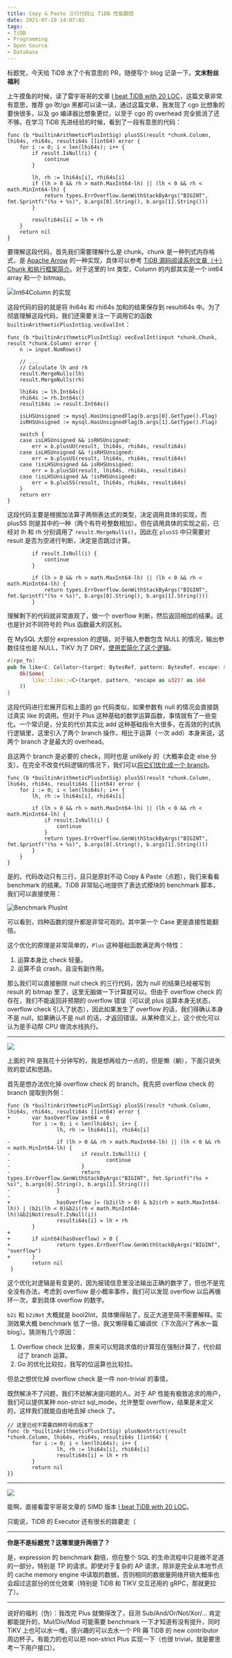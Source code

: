 ```yaml
---
title: Copy & Paste 三行代码让 TiDB 性能翻倍
date: 2021-07-10 14:07:02
tags:
- TiDB
- Programming
- Open Source
- Database
---
```


标题党，今天给 TiDB 水了个有意思的 PR，随便写个 blog 记录一下。**文末粉丝福利**

<!-- more -->

上午摸鱼的时候，读了雷宇哥哥的文章 [I beat TiDB with 20 LOC](https://internals.tidb.io/t/topic/174)，这篇文章非常有意思，推荐 go 吹/go 黑都可以读一读，通过这篇文章，我发现了 cgo 比想象的要快很多，以及 go 编译器比想象更烂，以至于 cgo 的 overhead 完全抵消了还不够。在学习 TiDB 先进经验的时候，看到了一段有意思的代码：

```golang
func (b *builtinArithmeticPlusIntSig) plusSS(result *chunk.Column, lhi64s, rhi64s, resulti64s []int64) error {
    for i := 0; i < len(lhi64s); i++ {
        if result.IsNull(i) {
            continue
        }

        lh, rh := lhi64s[i], rhi64s[i]
        if (lh > 0 && rh > math.MaxInt64-lh) || (lh < 0 && rh < math.MinInt64-lh) {
            return types.ErrOverflow.GenWithStackByArgs("BIGINT", fmt.Sprintf("(%s + %s)", b.args[0].String(), b.args[1].String()))
        }

        resulti64s[i] = lh + rh
    }
    return nil
}
```

要理解这段代码，首先我们需要理解什么是 chunk。chunk 是一种列式内存格式，是 [Apache Arrow](https://arrow.apache.org/) 的一种实现，具体可以参考 [TiDB 源码阅读系列文章（十）Chunk 和执行框架简介](https://pingcap.com/blog-cn/tidb-source-code-reading-10/)。对于这里的 Int 类型，Column 的内部其实是一个 int64 array 和一个 bitmap。

![Int64Column 的实现](https://download.pingcap.com/images/blog-cn/tidb-source-code-reading-10/1.png)

这段代码的目的就是将 lhi64s 和 rhi64s 加和的结果保存到 resulti64s 中。为了彻底理解这段代码，我们还需要关注一下调用它的函数 `builtinArithmeticPlusIntSig.vecEvalInt`：

```golang
func (b *builtinArithmeticPlusIntSig) vecEvalInt(input *chunk.Chunk, result *chunk.Column) error {
	n := input.NumRows()
	
	// ...
	// Calculate lh and rh
	result.MergeNulls(lh)
	result.MergeNulls(rh)

	lhi64s := lh.Int64s()
	rhi64s := rh.Int64s()
	resulti64s := result.Int64s()

	isLHSUnsigned := mysql.HasUnsignedFlag(b.args[0].GetType().Flag)
	isRHSUnsigned := mysql.HasUnsignedFlag(b.args[1].GetType().Flag)

	switch {
	case isLHSUnsigned && isRHSUnsigned:
		err = b.plusUU(result, lhi64s, rhi64s, resulti64s)
	case isLHSUnsigned && !isRHSUnsigned:
		err = b.plusUS(result, lhi64s, rhi64s, resulti64s)
	case !isLHSUnsigned && isRHSUnsigned:
		err = b.plusSU(result, lhi64s, rhi64s, resulti64s)
	case !isLHSUnsigned && !isRHSUnsigned:
		err = b.plusSS(result, lhi64s, rhi64s, resulti64s)
	}
	return err
}
```


这段代码主要是根据加法算子两侧表达式的类型，决定调用具体的实现，而 plusSS 则是其中的一种（两个有符号整数相加）。但在调用具体的实现之前，已经对 lh 和 rh 分别调用了 `result.MergeNulls()`，因此在 `plusSS` 中只需要对 result 是否为空进行判断，决定是否跳过计算。

```golang
        if result.IsNull(i) {
            continue
        }
```


```golang
        if (lh > 0 && rh > math.MaxInt64-lh) || (lh < 0 && rh < math.MinInt64-lh) {
            return types.ErrOverflow.GenWithStackByArgs("BIGINT", fmt.Sprintf("(%s + %s)", b.args[0].String(), b.args[1].String()))
        }
```

理解剩下的代码就非常直观了，做一个 overflow 判断，然后返回相加的结果。这也是针对不同符号的 Plus 函数最大的区别。

在 MySQL 大部分 expression 的逻辑，对于输入参数包含 NULL 的情况，输出参数往往也是 NULL，TiKV 为了 DRY，[使用宏简化了这个逻辑](https://github.com/tikv/tikv/pull/8331/files)。

```rust
#[rpn_fn]
pub fn like<C: Collator>(target: BytesRef, pattern: BytesRef, escape: &i64) -> Result<Option<i64>> {
    Ok(Some(
        like::like::<C>(target, pattern, *escape as u32)? as i64
    ))
}
```

这段代码进行宏展开后和上面的 go 代码类似，如果参数有 null 的情况会直接跳过真实 like 的调用。但对于 Plus 这种基础的数学运算函数，事情就有了一些变化。一个常识是，分支的代价其实比 add 这种基础指令大很多，在高效的列式执行逻辑里，这里引入了两个 branch 操作，相比于运算（一次 add）本身来说，这两个 branch 才是最大的 overhead。

且这两个 branch 是必要的 check，同时也是 unlikely 的（大概率会走 else 分支）。在完全不改变代码逻辑的情况下，我们可以[将它们优化成一个 branch](https://github.com/pingcap/tidb/pull/25466)。

```golang
func (b *builtinArithmeticPlusIntSig) plusSS(result *chunk.Column, lhi64s, rhi64s, resulti64s []int64) error {
	for i := 0; i < len(lhi64s); i++ {
		lh, rh := lhi64s[i], rhi64s[i]

		if (lh > 0 && rh > math.MaxInt64-lh) || (lh < 0 && rh < math.MinInt64-lh) {
			if result.IsNull(i) {
				continue
			}
			return types.ErrOverflow.GenWithStackByArgs("BIGINT", fmt.Sprintf("(%s + %s)", b.args[0].String(), b.args[1].String()))
		}
	}
}
```

是的，代码改动只有三行，且只是原封不动 Copy & Paste（点题），我们来看看 benchmark 的结果。TiDB 非常贴心地提供了表达式模块的 benchmark 脚本，我们可以直接使用：

![Benchmark PlusInt](https://user-images.githubusercontent.com/9161438/125152817-e68d9000-e181-11eb-970d-ba39ed400017.png)

可以看到，四种函数的提升都是非常可观的。其中第一个 Case 更是直接性能翻倍。

这个优化的原理是非常简单的，`Plus` 这种基础函数满足两个特性：

1. 运算本身比 check 轻量。
2. 运算不会 crash，且没有副作用。

那么我们可以直接删除 null check 的三行代码，因为 null 的结果已经被写到 result 的 bitmap 里了，这里无脑做一下计算就可以。但由于 overflow check 的存在，我们不能返回非预期的 overflow 错误（可以说 plus 运算本身无状态，overflow check 引入了状态），因此如果发生了 overflow 的话，我们得确认本身不是 null，如果确认不是 null 的话，才返回错误。从某种意义上，这个优化可以认为是手动帮 CPU 做流水线执行。

---

![](https://user-images.githubusercontent.com/9161438/125152990-49335b80-e183-11eb-82cb-dc800574c956.png)

上面的 PR 是我花十分钟写的，我是想再给力一点的，但是懒（躺），下面只说失败的尝试和思路。

首先是想办法优化掉 overflow check 的 branch，我先把 overflow check 的 branch 提取到外侧：

```golang
func (b *builtinArithmeticPlusIntSig) plusSS(result *chunk.Column, lhi64s, rhi64s, resulti64s []int64) error {
+       var hasOverflow int64 = 0
        for i := 0; i < len(lhi64s); i++ {
                lh, rh := lhi64s[i], rhi64s[i]

-               if (lh > 0 && rh > math.MaxInt64-lh) || (lh < 0 && rh < math.MinInt64-lh) {
-                       if result.IsNull(i) {
-                               continue
-                       }
-                       return types.ErrOverflow.GenWithStackByArgs("BIGINT", fmt.Sprintf("(%s + %s)", b.args[0].String(), b.args[1].String()))
-               }
-
+               hasOverflow |= (b2i(lh > 0) & b2i(rh > math.MaxInt64-lh)) | (b2i(lh < 0)&b2i(rh < math.MinInt64-lh))&b2iNot(result.IsNull(i))
                resulti64s[i] = lh + rh
        }
+
+       if uint64(hasOverflow) > 0 {
+               return types.ErrOverflow.GenWithStackByArgs("BIGINT", "overflow")
+       }
        return nil
 }
```

这个优化对逻辑是有变更的，因为报错信息里没法输出正确的数字了，但也不是完全没有办法，考虑到 overflow 是小概率事件，我们可以发现 overflow 以后再循环一次，拿到具体 overflow 的数字。

`b2i` 和 `b2iNot` 大概就是 bool2Int，具体懒得贴了，反正大道至简不需要解释。实测效果大概 benchmark 低了一倍，我又懒得看汇编调优（下次高兴了再水一篇 blog）。猜测有几个原因：

1. Overflow check 比较重，原来可以短路求值的计算现在强制计算了，代价超过了 branch 运算。
2. Go 的优化比较拉，我写的位运算也比较拉。

但总之想优化掉 overflow check 是一件 non-trivial 的事情，

既然解决不了问题，我们不妨解决提问题的人。对于 AP 性能有极致追求的用户，我们可以提供某种 non-strict sql_mode，允许整型 overflow，结果是未定义的，这样我们就能自由地去掉 check 了。

```golang
// 这里已经不需要四种符号的版本了
func (b *builtinArithmeticPlusIntSig) plusNonStrict(result *chunk.Column, lhi64s, rhi64s, resulti64s []int64) {
        for i := 0; i < len(lhi64s); i++ {
                lh, rh := lhi64s[i], rhi64s[i]
                resulti64s[i] = lh + rh
        }
        return nil
}}
```

---

![](https://user-images.githubusercontent.com/9161438/125152990-49335b80-e183-11eb-82cb-dc800574c956.png)

能啊，直接看雷宇哥哥文章的 SIMD 版本 [I beat TiDB with 20 LOC](https://internals.tidb.io/t/topic/174)。

只能说，TiDB 的 Executor 还有很长的路要走（

---

**你是不是标题党？这哪里提升两倍了？**

是，expression 的 benchmark 翻倍，但在整个 SQL 的生命流程中只是微不足道的一部分，特别是 TP 的请求。即使对于复杂的 AP 请求，除非是完全从本地节点的 cache memory engine 中读取的数据，否则相同的数据量网络开销大概率也会超过这部分的优化效果（特别是 TiDB 和 TIKV 交互还用的 gRPC，那就更拉了）。

---

说好的福利（伪）：我改完 Plus 就懒得改了，目测 Sub/And/Or/Not/Xor/... 肯定都能提升的，Mul/Div/Mod 可能需要 benchmark 一下才知道有没有提升，同时 TiKV 上也可以水一堆，感兴趣的可以去水一个 PR 薅 TiDB 的 new contributor 周边杯子。有能力的也可以把 non-strict Plus 实现一下（也很 trivial，就是要思考一下用户接口）。

<!--
option = {
    title: {
        text: 'PlusInt',
        subtext: ''
    },
    tooltip: {
        trigger: 'axis'
    },
    legend: {
        data: ['优化前', '优化后']
    },
    toolbox: {
        show: true,
        feature: {
            dataView: {show: false, readOnly: false},
            magicType: {show: false, type: ['line', 'bar']},
            restore: {show: false},
            saveAsImage: {show: true}
        }
    },
    calculable: true,
    xAxis: [
        {
            type: 'category',
            data: ['VecBuiltinFunc-12', 'VecBuiltinFunc#01-12', 'VecBuiltinFunc#02-12', 'VecBuiltinFunc#03-12']
        }
    ],
    yAxis: [
        {
            type: 'value'
        }
    ],
    series: [
        {
            name: '优化前',
            type: 'bar',
            data: [251072, 505320, 446617, 375538],
            markPoint: {
                data: [
                    {type: 'max', name: '最大值'},
                    {type: 'min', name: '最小值'}
                ]
            },
        },
        {
            name: '优化后',
            type: 'bar',
            data: [537535, 806791, 487568, 442723],
            markPoint: {
                data: [
                    {name: '年最高', value: 182.2, xAxis: 7, yAxis: 183},
                    {name: '年最低', value: 2.3, xAxis: 11, yAxis: 3}
                ]
            },
        }
    ]
};
-->